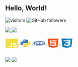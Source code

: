 ## Hello, World!
![visitors](https://visitor-badge.glitch.me/badge?page_id=brenoalvim.visitor-badge)
![GitHub followers](https://img.shields.io/github/followers/brenoalvim?style=social)
 <div>
  <a href="https://github.com/brenoalvim">
  <img height="180em" src="https://github-readme-stats.vercel.app/api?username=brenoalvim&show_icons=true&theme=dark&include_all_commits=true&count_private=true"/>
   <img height="180em"  src="https://github-readme-stats.vercel.app/api/top-langs/?username=brenoalvim&layout=compact&langs_count=7&theme=dark"/>
</div>
<div style="display: inline_block"><br>
  <img align="center" alt="Breno-Js" height="30" width="40" src="https://raw.githubusercontent.com/devicons/devicon/master/icons/javascript/javascript-plain.svg">
  <img align="center" alt="Breno-Python" height="30" width="40" src="https://raw.githubusercontent.com/devicons/devicon/master/icons/python/python-original.svg">
  <img align="center" alt="Breno-PHP" height="30" width="40" src="https://raw.githubusercontent.com/devicons/devicon/master/icons/php/php-plain.svg">
  <img align="center" alt="Breno-HTML" height="30" width="40" src="https://raw.githubusercontent.com/devicons/devicon/master/icons/html5/html5-original.svg">
  <img align="center" alt="Breno-CSS" height="30" width="40" src="https://raw.githubusercontent.com/devicons/devicon/master/icons/css3/css3-original.svg">  
</div>
  
  ##
 
<div>
  <a href = "mailto:alvimbrenosilva6@gmail.com"><img src="https://img.shields.io/badge/-Gmail-%23333?style=for-the-badge&logo=gmail&logoColor=white" target="_blank"></a>
  <a href="https://www.linkedin.com/in/brenoalvim" target="_blank"><img src="https://img.shields.io/badge/-LinkedIn-%230077B5?style=for-the-badge&logo=linkedin&logoColor=white" target="_blank"></a>
</div>
